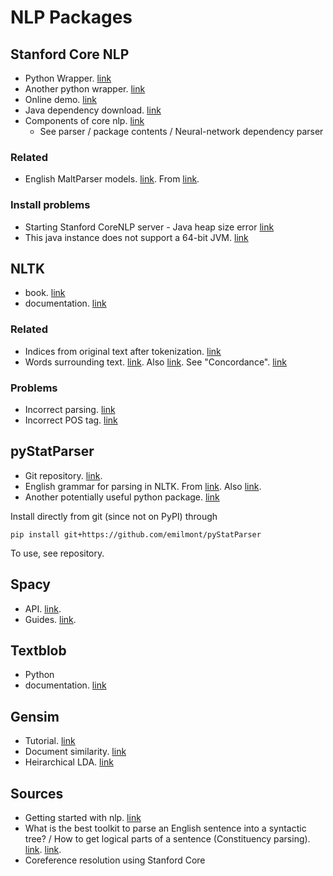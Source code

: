 # NLP Packages

## Stanford Core NLP

* Python Wrapper. [link](https://github.com/Lynten/stanford-corenlp)
* Another python wrapper. [link](https://github.com/dasmith/stanford-corenlp-python)
* Online demo. [link](http://nlp.stanford.edu:8080/parser/)
* Java dependency download. [link](https://stanfordnlp.github.io/CoreNLP/history.html)
* Components of core nlp. [link](https://nlp.stanford.edu/software/)
  * See parser / package contents / Neural-network dependency parser

### Related
* English MaltParser models. [link](http://maltparser.org/mco/english_parser/engmalt.html). From [link](https://stackoverflow.com/questions/2705888/rdf-representation-of-sentences/2706567#2706567).


### Install problems
* Starting Stanford CoreNLP server - Java heap size error [link](https://stackoverflow.com/questions/43302749/starting-stanford-corenlp-server-java-heap-size-error)
* This java instance does not support a 64-bit JVM. [link](https://stackoverflow.com/questions/24987440/this-java-instance-does-not-support-a-64-bit-jvm)


## NLTK
* book. [link](http://www.nltk.org/book/)
* documentation. [link](http://www.nltk.org/index.html)

### Related
* Indices from original text after tokenization. [link](https://stackoverflow.com/questions/31668493/get-indices-of-original-text-from-nltk-word-tokenize)
* Words surrounding text. [link](https://stackoverflow.com/questions/43317187/python-searching-text-with-nltk). Also [link](https://stackoverflow.com/questions/29110950/python-concordance-command-in-nltk). See "Concordance". [link](Concordance (publishing))

### Problems
* Incorrect parsing. [link](https://stackoverflow.com/questions/34968716/why-stanford-parser-with-nltk-is-not-correctly-parsing-a-sentence?rq=1)
* Incorrect POS tag. [link](https://stackoverflow.com/questions/30821188/python-nltk-pos-tag-not-returning-the-correct-part-of-speech-tag)


## pyStatParser
* Git repository. [link](https://github.com/emilmont/pyStatParser). 
* English grammar for parsing in NLTK. From [link](https://stackoverflow.com/questions/6115677/english-grammar-for-parsing-in-nltk). Also [link](https://stackoverflow.com/questions/6115677/english-grammar-for-parsing-in-nltk/26854669#26854669).
* Another potentially useful python package. [link](https://www.clips.uantwerpen.be/pages/pattern-en#tree)

Install directly from git (since not on PyPI) through
```
pip install git+https://github.com/emilmont/pyStatParser
```
To use, see repository.


## Spacy
* API. [link](https://spacy.io/api/).
* Guides. [link](https://spacy.io/usage/linguistic-features).


## Textblob
* Python
* documentation. [link](http://textblob.readthedocs.io/en/dev/)


## Gensim
* Tutorial. [link](https://radimrehurek.com/gensim/tutorial.html)
* Document similarity. [link](https://radimrehurek.com/gensim/similarities/docsim.html)
* Heirarchical LDA. [link](https://radimrehurek.com/gensim/models/hdpmodel.html)





## Sources
* Getting started with nlp. [link](https://towardsdatascience.com/how-to-get-started-in-nlp-6a62aa4eaeff)
* What is the best toolkit to parse an English sentence into a syntactic tree? / How to get logical parts of a sentence (Constituency parsing). [link](https://stackoverflow.com/questions/2699646/how-to-get-logical-parts-of-a-sentence-with-java/2703107#2703107). [link](https://softwarerecs.stackexchange.com/questions/7607/what-is-the-best-toolkit-to-parse-an-english-sentence-into-a-syntactic-tree).
* Coreference resolution using Stanford Core
